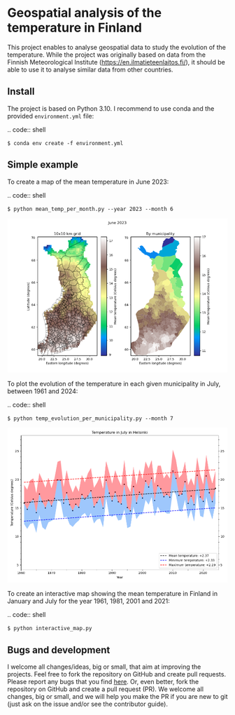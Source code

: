 # Geospatial analysis of the temperature in Finland

This project enables to analyse geospatial data to study the evolution of the
temperature. While the project was originally based on data from the Finnish
Meteorological Institute (https://en.ilmatieteenlaitos.fi/), it should
be able to use it to analyse similar data from other countries.

## Install

The project is based on Python 3.10. I recommend to use conda and the provided
`environment.yml` file:

.. code:: shell

    $ conda env create -f environment.yml

## Simple example

To create a map of the mean temperature in June 2023:

.. code:: shell

    $ python mean_temp_per_month.py --year 2023 --month 6

![image](figures/Mean_temperature_June_2023.png)


To plot the evolution of the temperature in each given municipality
in July, between 1961 and 2024:

.. code:: shell

    $ python temp_evolution_per_municipality.py --month 7

![image](figures/Temperatures_evolution/Temperature_July_Helsinki.png)


To create an interactive map showing the mean temperature in Finland in
January and July for the year 1961, 1981, 2001 and 2021:

.. code:: shell

    $ python interactive_map.py


## Bugs and development

I welcome all changes/ideas, big or small, that aim at improving the projects.
Feel free to fork the repository on GitHub and create pull requests.
Please report any bugs that you find
[here](https://github.com/qsalome/temperature-evolution-Finland/issues). Or, even better, fork the repository on GitHub and create a pull request (PR). We welcome all changes, big or small, and we will help you make the PR if you are new to git (just ask on the issue and/or see the contributor guide).


